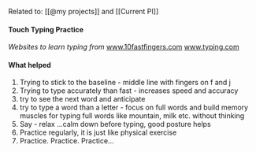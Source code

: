 Related to: [[@my projects]] and [[Current PI]]

#### Touch Typing Practice
_Websites to learn typing from_
www.10fastfingers.com
www.typing.com


#### What helped
1. Trying to stick to the baseline - middle line with fingers on f and j
2. Trying to type accurately than fast - increases speed and accuracy
3. try to see the next word and anticipate 
4. try to type a word than a letter - focus on full words and build memory muscles for typing full words like mountain, milk etc. without thinking  
5. Say - relax ...calm down before typing, good posture helps 
6. Practice regularly, it is just like physical exercise
7. Practice. Practice. Practice...